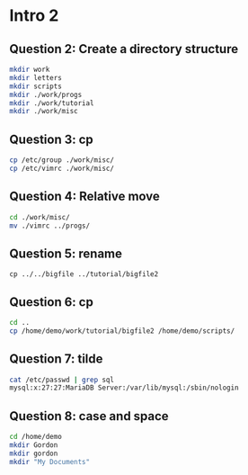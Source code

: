 # Intro 2

## Question 2: Create a directory structure

```bash
mkdir work
mkdir letters
mkdir scripts
mkdir ./work/progs
mkdir ./work/tutorial
mkdir ./work/misc
```

## Question 3: cp

```bash
cp /etc/group ./work/misc/
cp /etc/vimrc ./work/misc/
```

## Question 4: Relative move

```bash
cd ./work/misc/
mv ./vimrc ../progs/
```

## Question 5: rename

`cp ../../bigfile ../tutorial/bigfile2`

## Question 6: cp

```bash
cd ..
cp /home/demo/work/tutorial/bigfile2 /home/demo/scripts/
```

## Question 7: tilde

```bash
cat /etc/passwd | grep sql
mysql:x:27:27:MariaDB Server:/var/lib/mysql:/sbin/nologin
```

## Question 8: case and space

```bash
cd /home/demo
mkdir Gordon
mkdir gordon
mkdir "My Documents"
```